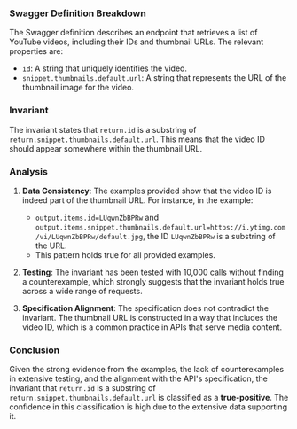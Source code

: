### Swagger Definition Breakdown
The Swagger definition describes an endpoint that retrieves a list of YouTube videos, including their IDs and thumbnail URLs. The relevant properties are:
- `id`: A string that uniquely identifies the video.
- `snippet.thumbnails.default.url`: A string that represents the URL of the thumbnail image for the video.

### Invariant
The invariant states that `return.id` is a substring of `return.snippet.thumbnails.default.url`. This means that the video ID should appear somewhere within the thumbnail URL.

### Analysis
1. **Data Consistency**: The examples provided show that the video ID is indeed part of the thumbnail URL. For instance, in the example:
   - `output.items.id=LUqwnZbBPRw` and `output.items.snippet.thumbnails.default.url=https://i.ytimg.com/vi/LUqwnZbBPRw/default.jpg`, the ID `LUqwnZbBPRw` is a substring of the URL.
   - This pattern holds true for all provided examples.

2. **Testing**: The invariant has been tested with 10,000 calls without finding a counterexample, which strongly suggests that the invariant holds true across a wide range of requests.

3. **Specification Alignment**: The specification does not contradict the invariant. The thumbnail URL is constructed in a way that includes the video ID, which is a common practice in APIs that serve media content.

### Conclusion
Given the strong evidence from the examples, the lack of counterexamples in extensive testing, and the alignment with the API's specification, the invariant that `return.id` is a substring of `return.snippet.thumbnails.default.url` is classified as a **true-positive**. The confidence in this classification is high due to the extensive data supporting it.
